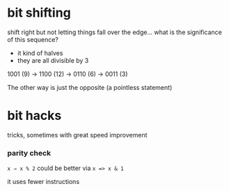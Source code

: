 # bit shifting

shift right but not letting things fall over the edge... what is the significance of this sequence?

- it kind of halves
- they are all divisible by 3

1001 (9) → 1100 (12) → 0110 (6) → 0011 (3)

The other way is just the opposite (a pointless statement)

# bit hacks

tricks, sometimes with great speed improvement

### parity check

`x ⇒ x % 2` could be better via `x => x & 1`

it uses fewer instructions